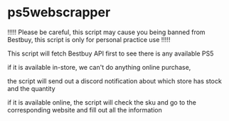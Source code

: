 # ps5webscrapper

!!!!! Please be careful, this script may cause you being banned from Bestbuy, this script is only for personal practice use !!!!!

This script will fetch Bestbuy API first to see there is any available PS5 

if it is available in-store, we can't do anything online purchase, 

the script will send out a discord notification about which store has stock and the quantity

if it is available online, the script will check the sku and go to the corresponding website and fill out all the information

